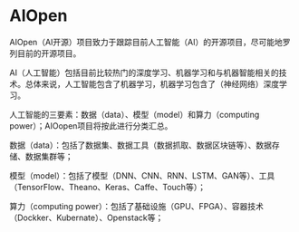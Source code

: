 # AIOpen

AIOpen（AI开源）项目致力于跟踪目前人工智能（AI）的开源项目，尽可能地罗列目前的开源项目。

AI（人工智能）包括目前比较热门的深度学习、机器学习和与机器智能相关的技术。总体来说，人工智能包含了机器学习，机器学习包含了（神经网络）深度学习。

人工智能的三要素：数据（data）、模型（model）和算力（computing power）；AIOopen项目将按此进行分类汇总。

数据（data）：包括了数据集、数据工具（数据抓取、数据区块链等）、数据存储、数据集群等；

模型（model）：包括了模型（DNN、CNN、RNN、LSTM、GAN等）、工具（TensorFlow、Theano、Keras、Caffe、Touch等）；

算力（computing power）：包括了基础设施（GPU、FPGA）、容器技术（Dockker、Kubernate）、Openstack等；



